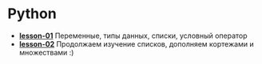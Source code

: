 # Python

- [__lesson-01__](./lesson_1) Переменные, типы данных, списки, условный оператор
- [__lesson-02__](./lesson_2) Продолжаем изучение списков, дополняем кортежами и множествами :)
